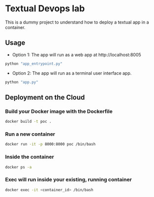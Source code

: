 # Textual Devops lab

This is a dummy project to understand how to deploy a textual app in a container.

## Usage

* Option 1: The app will run as a web app at http://localhost:8005
```bash
python "app_entrypoint.py"
```

* Option 2: The app will run as a terminal user interface app.
```bash
python "app.py"
```

## Deployment on the Cloud

### Build your Docker image with the Dockerfile 
```bash
docker build -t poc .
```

### Run a new container
```bash
docker run -it -p 8000:8000 poc /bin/bash
```

### Inside the container
```bash
docker ps -a
```

### Exec will run inside your existing, running container 
```bash
docker exec -it <container_id> /bin/bash
```
